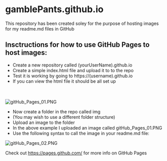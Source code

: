 # gamblePants.github.io

This repository has been created soley for the purpose of hosting images for my readme.md files in GitHub

## Insctructions for how to use GitHub Pages to host images:

- Create a new repository called (yourUserName).github.io
- Create a simple index.html file and upload it to to the repo
- Test it is working by going to https://(username).github.io
- If you can view the html file it should be all set up

<br ><br >
![gitHub_Pages_01.PNG](https://gamblepants.github.io/img/gitHub_Pages_01.PNG)

- Now create a folder in the repo called img
- (You may wish to use a different folder structure)
- Upload an image to the folder
- In the above example I uploaded an image called gitHub_Pages_01.PNG
- Use the following syntax to call the image in your readme.md file:

![gitHub_Pages_02.PNG](https://gamblepants.github.io/img/gitHub_Pages_02.PNG)


Check out https://pages.github.com/ for more info on GitHub Pages

